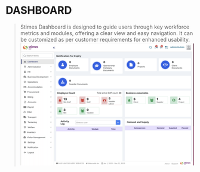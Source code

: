  # DASHBOARD 

>	Stimes Dashboard is designed to guide users through key workforce metrics and modules, offering a clear view and easy navigation. It can be customized as per customer requirements for enhanced usability.
![alt text](dashboard.png)

